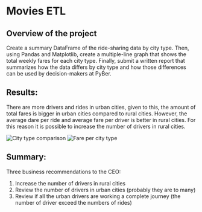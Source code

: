 
# Movies ETL

## Overview of the project
Create a summary DataFrame of the ride-sharing data by city type. Then, using Pandas and Matplotlib, create a multiple-line graph that shows the total weekly fares for each city type. Finally, submit a written report that summarizes how the data differs by city type and how those differences can be used by decision-makers at PyBer.

## Results:

There are more drivers and rides in urban cities, given to this, the amount of total fares is bigger in urban cities compared to rural cities. However, the average dare per ride and average fare per driver is better in rural cities. For this reason it is possible to increase the number of drivers in rural cities.  

![City type comparison](/analysis/tabla1.png)
![Fare per city type](/analysis/PyBer_fare_summary.png)

## Summary:


Three business recommendations to the CEO:

1. Increase the number of drivers in rural cities
2. Review the number of drivers in urban cities (probably they are to many)
3. Review if all the urban drivers are working a complete journey (the number of driver exceed the numbers of rides)

